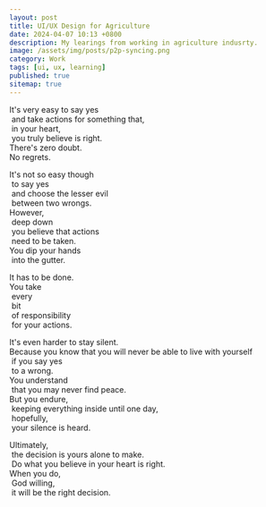 ```yaml
---
layout: post
title: UI/UX Design for Agriculture
date: 2024-04-07 10:13 +0800
description: My learings from working in agriculture indusrty. 
image: /assets/img/posts/p2p-syncing.png
category: Work
tags: [ui, ux, learning]
published: true
sitemap: true
---
```


It's very easy to say yes <br /> 
&nbsp;and take actions for something that,  <br /> 
&nbsp;in your heart,  <br /> 
&nbsp;you truly believe is right. <br /> 
There's zero doubt. <br /> 
No regrets.

It's not so easy though  <br /> 
&nbsp;to say yes  <br /> 
&nbsp;and choose the lesser evil  <br /> 
&nbsp;between two wrongs.  <br /> 
However,   <br /> 
&nbsp;deep down  <br /> 
&nbsp;you believe that actions  <br /> 
&nbsp;need to be taken. <br /> 
You dip your hands  <br /> 
&nbsp;into the gutter.

It has to be done. <br /> 
You take  <br /> 
&nbsp;every  <br /> 
&nbsp;bit  <br /> 
&nbsp;of responsibility  <br /> 
&nbsp;for your actions.

It's even harder to stay silent. <br /> 
Because you know that you will never be able to live with yourself  <br /> 
&nbsp;if you say yes  <br /> 
&nbsp;to a wrong.  <br /> 
You understand  <br /> 
&nbsp;that you may never find peace. <br /> 
But you endure,  <br /> 
&nbsp;keeping everything inside until one day,  <br /> 
&nbsp;hopefully,  <br /> 
&nbsp;your silence is heard.

Ultimately,  <br /> 
&nbsp;the decision is yours alone to make.  <br /> 
&nbsp;Do what you believe in your heart is right. <br /> 
When you do,  <br /> 
&nbsp;God willing,  <br /> 
&nbsp;it will be the right decision.
